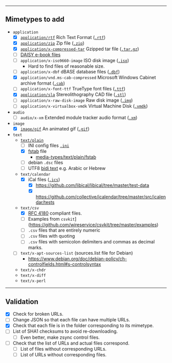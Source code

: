 ----------------
Mimetypes to add
----------------

- `application`
    - [x] [`application/rtf`](media-types/application/rtf/) Rich Text Format ([`.rtf`](https://en.wikipedia.org/wiki/Rich_Text_Format))
    - [x] [`application/zip`](media-types/application/zip/) Zip file ([`.zip`](https://en.wikipedia.org/wiki/Zip_%28file_format%29))
    - [x] [`application/x-compressed-tar`](media-types/application/x-compressed-tar/) Gzipped tar file ([`.tar`](https://en.wikipedia.org/wiki/Tar_%28computing%29)[`.gz`](https://en.wikipedia.org/wiki/Gzip))
    - [ ] [DAISY e-book files](https://bugs.freedesktop.org/show_bug.cgi?id=91873)
    - [ ] `application/x-iso9660-image` ISO disk image ([`.iso`](https://en.wikipedia.org/wiki/ISO_image))
        - Hard to find files of reasonable size.
    - [ ] `application/x-dbf` dBASE database files ([`.dbf`](https://en.wikipedia.org/wiki/.dbf))
    - [x] `application/vnd.ms-cab-compressed` Microsoft Windows Cabinet archive format ([`.cab`](https://en.wikipedia.org/wiki/Cabinet_%28file_format%29)) 
    - [ ] `application/x-font-ttf` TrueType font files ([`.ttf`](https://en.wikipedia.org/wiki/TrueType))
    - [x] [`application/sla`](media-types/application/sla) Stereolithography CAD file ([`.stl`](https://en.wikipedia.org/wiki/STL_%28file_format%29))
    - [ ] `application/x-raw-disk-image` Raw disk image ([`.img`](https://en.wikipedia.org/wiki/IMG_%28file_format%29))
    - [ ] `application/x-virtualbox-vmdk` Virtual Machine Disk ([`.vmdk`](https://en.wikipedia.org/wiki/VMDK))
- `audio`
    - [ ] `audio/x-xm` Extended module tracker audio format ([`.xm`](https://en.wikipedia.org/wiki/XM_%28file_format%29))
- `image`
    - [x] [`image/gif`](media-types/image/gif/Green_bot_animated.gif) An animated gif ([`.gif`](https://en.wikipedia.org/wiki/GIF))
- `text`
    - [`text/plain`](media-types/text/plain/)
        - [ ] INI config files [`.ini`](https://en.wikipedia.org/wiki/INI_file)
        - [x] [fstab](https://en.wikipedia.org/wiki/Fstab) file
            - [media-types/text/plain/fstab](media-types/text/plain/fstab)
        - [ ] debian `.dsc` files
        - [ ] UTF8 [bidi text](https://en.wikipedia.org/wiki/Bi-directional_text) e.g. Arabic or Hebrew
    - `text/calendar`
        - [x] iCal files ([`.ics`](https://en.wikipedia.org/wiki/ICalendar))
            - [x] <https://github.com/libical/libical/tree/master/test-data>
            - [x] <https://github.com/collective/icalendar/tree/master/src/icalendar/tests>
    - `text/csv`
        - [x] [RFC 4180](https://tools.ietf.org/html/rfc4180) compliant files.
        - [ ] Examples from `csvkit`](https://github.com/wireservice/csvkit/tree/master/examples)
        - [ ] `.csv` files that are entirely numeric
        - [ ] `.csv` files with quoting
        - [ ] `.csv` files with semicolon delimiters and commas as decimal marks.
    - [ ] `text/x-apt-sources-list` (sources.list file for Debian)
        - https://www.debian.org/doc/debian-policy/ch-controlfields.html#s-controlsyntax
    - `text/x-chdr`
    - `text/x-diff`
    - `text/x-perl`

----------
Validation
----------

- [x] Check for broken URLs.
- [ ] Change JSON so that each file can have multiple URLs.
- [x] Check that each file is in the folder corresponding to its mimetype.
- [ ] List of SHA1 checksums to avoid re-downloading.
    - [ ] Even better, make zsync control files.
- [ ] Check that the list of URLs and actual files correspond.
    - [ ] List of files without corresponding URLs.
    - [ ] List of URLs without corresponding files.
